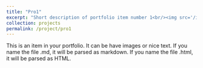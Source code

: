 ```yaml
---
title: "Pro1"
excerpt: "Short description of portfolio item number 1<br/><img src='/images/500x300.png'>"
collection: projects
permalink: /project/pro1
---
```


This is an item in your portfolio. It can be have images or nice text. If you name the file .md, it will be parsed as markdown. If you name the file .html, it will be parsed as HTML. 

